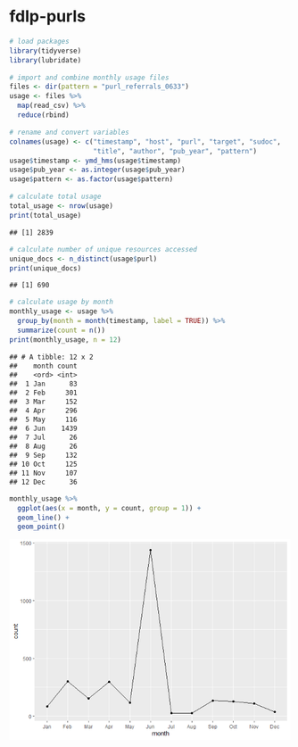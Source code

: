 fdlp-purls
================

``` r
# load packages
library(tidyverse)
library(lubridate)
```

``` r
# import and combine monthly usage files
files <- dir(pattern = "purl_referrals_0633")
usage <- files %>%
  map(read_csv) %>%
  reduce(rbind)
```

``` r
# rename and convert variables
colnames(usage) <- c("timestamp", "host", "purl", "target", "sudoc", 
                     "title", "author", "pub_year", "pattern")
usage$timestamp <- ymd_hms(usage$timestamp)
usage$pub_year <- as.integer(usage$pub_year)
usage$pattern <- as.factor(usage$pattern)
```

``` r
# calculate total usage
total_usage <- nrow(usage)
print(total_usage)
```

    ## [1] 2839

``` r
# calculate number of unique resources accessed
unique_docs <- n_distinct(usage$purl)
print(unique_docs)
```

    ## [1] 690

``` r
# calculate usage by month
monthly_usage <- usage %>%
  group_by(month = month(timestamp, label = TRUE)) %>%
  summarize(count = n())
print(monthly_usage, n = 12)
```

    ## # A tibble: 12 x 2
    ##    month count
    ##    <ord> <int>
    ##  1 Jan      83
    ##  2 Feb     301
    ##  3 Mar     152
    ##  4 Apr     296
    ##  5 May     116
    ##  6 Jun    1439
    ##  7 Jul      26
    ##  8 Aug      26
    ##  9 Sep     132
    ## 10 Oct     125
    ## 11 Nov     107
    ## 12 Dec      36

``` r
monthly_usage %>%
  ggplot(aes(x = month, y = count, group = 1)) +
  geom_line() +
  geom_point()
```

![](fdlp-purls_files/figure-gfm/unnamed-chunk-7-1.png)<!-- -->
